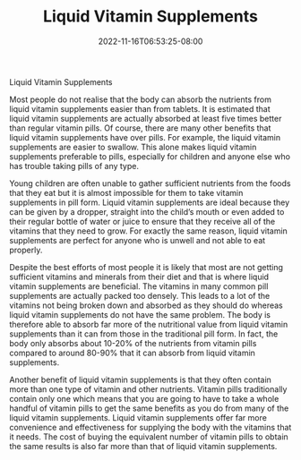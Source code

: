 ﻿---
title: "Liquid Vitamin Supplements"
date: 2022-11-16T06:53:25-08:00
description: "Vitamins Tips for Web Success"
featured_image: "/images/Vitamins.jpg"
tags: ["Vitamins"]
---

Liquid Vitamin Supplements

Most people do not realise that the body can absorb the nutrients from liquid vitamin supplements easier than from tablets. It is estimated that liquid vitamin supplements are actually absorbed at least five times better than regular vitamin pills. Of course, there are many other benefits that liquid vitamin supplements have over pills. For example, the liquid vitamin supplements are easier to swallow. This alone makes liquid vitamin supplements preferable to pills, especially for children and anyone else who has trouble taking pills of any type.

Young children are often unable to gather sufficient nutrients from the foods that they eat but it is almost impossible for them to take vitamin supplements in pill form. Liquid vitamin supplements are ideal because they can be given by a dropper, straight into the child’s mouth or even added to their regular bottle of water or juice to ensure that they receive all of the vitamins that they need to grow. For exactly the same reason, liquid vitamin supplements are perfect for anyone who is unwell and not able to eat properly.

Despite the best efforts of most people it is likely that most are not getting sufficient vitamins and minerals from their diet and that is where liquid vitamin supplements are beneficial. The vitamins in many common pill supplements are actually packed too densely. This leads to a lot of the vitamins not being broken down and absorbed as they should do whereas liquid vitamin supplements do not have the same problem. The body is therefore able to absorb far more of the nutritional value from liquid vitamin supplements than it can from those in the traditional pill form. In fact, the body only absorbs about 10-20% of the nutrients from vitamin pills compared to around 80-90% that it can absorb from liquid vitamin supplements.

Another benefit of liquid vitamin supplements is that they often contain more than one type of vitamin and other nutrients. Vitamin pills traditionally contain only one which means that you are going to have to take a whole handful of vitamin pills to get the same benefits as you do from many of the liquid vitamin supplements. Liquid vitamin supplements offer far more convenience and effectiveness for supplying the body with the vitamins that it needs. The cost of buying the equivalent number of vitamin pills to obtain the same results is also far more than that of liquid vitamin supplements.




